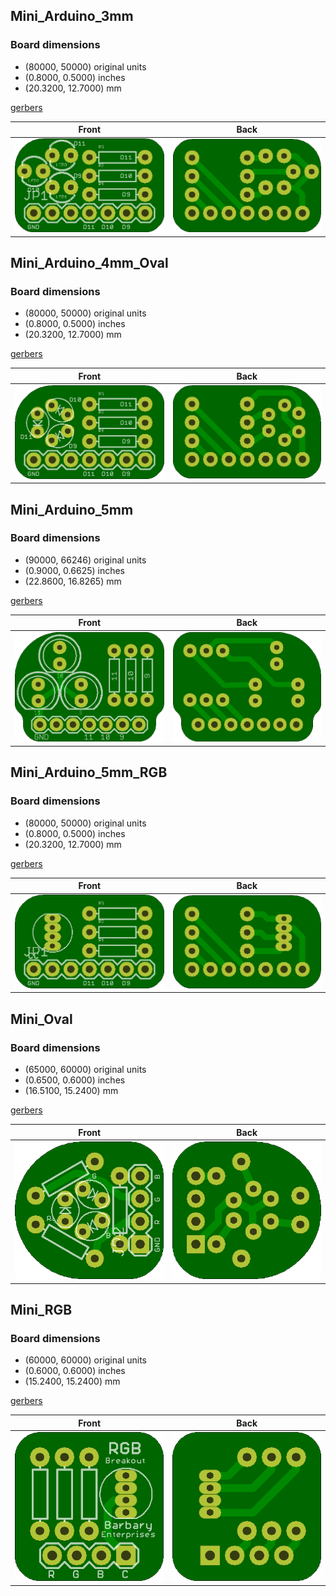 ## Mini_Arduino_3mm 


### Board dimensions

* (80000, 50000) original units
* (0.8000, 0.5000) inches
* (20.3200, 12.7000) mm

[gerbers](Mini_Arduino_3mm_gerber.zip?raw=true)


| Front | Back |
| --- | --- |
| ![Front](Mini_Arduino_3mm.png) | ![Back](Mini_Arduino_3mm_back.png) |


## Mini_Arduino_4mm_Oval 


### Board dimensions

* (80000, 50000) original units
* (0.8000, 0.5000) inches
* (20.3200, 12.7000) mm

[gerbers](Mini_Arduino_4mm_Oval_gerber.zip?raw=true)


| Front | Back |
| --- | --- |
| ![Front](Mini_Arduino_4mm_Oval.png) | ![Back](Mini_Arduino_4mm_Oval_back.png) |


## Mini_Arduino_5mm 


### Board dimensions

* (90000, 66246) original units
* (0.9000, 0.6625) inches
* (22.8600, 16.8265) mm

[gerbers](Mini_Arduino_5mm_gerber.zip?raw=true)


| Front | Back |
| --- | --- |
| ![Front](Mini_Arduino_5mm.png) | ![Back](Mini_Arduino_5mm_back.png) |


## Mini_Arduino_5mm_RGB 


### Board dimensions

* (80000, 50000) original units
* (0.8000, 0.5000) inches
* (20.3200, 12.7000) mm

[gerbers](Mini_Arduino_5mm_RGB_gerber.zip?raw=true)


| Front | Back |
| --- | --- |
| ![Front](Mini_Arduino_5mm_RGB.png) | ![Back](Mini_Arduino_5mm_RGB_back.png) |


## Mini_Oval 


### Board dimensions

* (65000, 60000) original units
* (0.6500, 0.6000) inches
* (16.5100, 15.2400) mm

[gerbers](Mini_Oval_gerber.zip?raw=true)


| Front | Back |
| --- | --- |
| ![Front](Mini_Oval.png) | ![Back](Mini_Oval_back.png) |


## Mini_RGB 


### Board dimensions

* (60000, 60000) original units
* (0.6000, 0.6000) inches
* (15.2400, 15.2400) mm

[gerbers](Mini_RGB_gerber.zip?raw=true)


| Front | Back |
| --- | --- |
| ![Front](Mini_RGB.png) | ![Back](Mini_RGB_back.png) |


